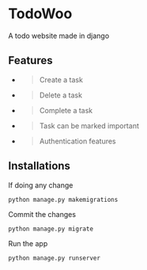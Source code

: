 # TodoWoo
A todo website made in django
## Features
- > Create a task
- > Delete a task
- > Complete a task
- > Task can be marked important
- > Authentication features

## Installations
If doing any change
```
python manage.py makemigrations
```
Commit the changes
```
python manage.py migrate
```
Run the app
```
python manage.py runserver
```
